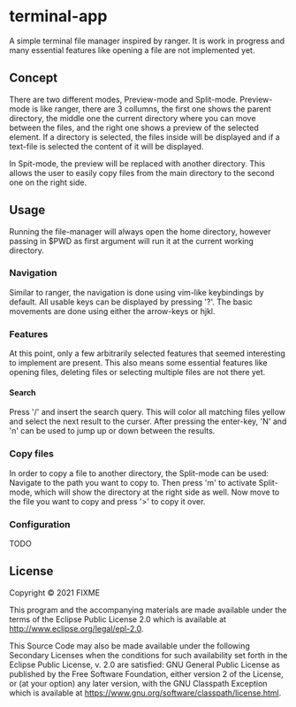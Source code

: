 # terminal-app

A simple terminal file manager inspired by ranger.
It is work in progress and many essential features like opening a file are not implemented yet.

## Concept

There are two different modes, Preview-mode and Split-mode.
Preview-mode is like ranger, there are 3 collumns, the first one shows the parent directory, the middle one the current directory where you can move between the files, and the right one shows a preview of the selected element. If a directory is selected, the files inside will be displayed and if a text-file is selected the content of it will be displayed.

In Spit-mode, the preview will be replaced with another directory. This allows the user to easily copy files from the main directory to the second one on the right side.

## Usage

Running the file-manager will always open the home directory, however passing in $PWD as first argument will run it at the current working directory.

### Navigation

Similar to ranger, the navigation is done using vim-like keybindings by default. All usable keys can be displayed by pressing '?'. The basic movements are done using either the arrow-keys or hjkl.

### Features

At this point, only a few arbitrarily selected features that seemed interesting to implement are present.
This also means some essential features like opening files, deleting files or selecting multiple files are not there yet.

#### Search

Press '/' and insert the search query. This will color all matching files yellow and select the next result to the curser. 
After pressing the enter-key, 'N' and 'n' can be used to jump up or down between the results.

### Copy files

In order to copy a file to another directory, the Split-mode can be used:
Navigate to the path you want to copy to. Then press 'm' to activate Split-mode, which will show the directory at the right side as well. Now move to the file you want to copy and press '>' to copy it over.

### Configuration

TODO

## License

Copyright © 2021 FIXME

This program and the accompanying materials are made available under the
terms of the Eclipse Public License 2.0 which is available at
http://www.eclipse.org/legal/epl-2.0.

This Source Code may also be made available under the following Secondary
Licenses when the conditions for such availability set forth in the Eclipse
Public License, v. 2.0 are satisfied: GNU General Public License as published by
the Free Software Foundation, either version 2 of the License, or (at your
option) any later version, with the GNU Classpath Exception which is available
at https://www.gnu.org/software/classpath/license.html.
